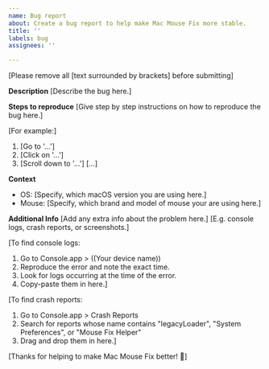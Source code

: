 ```yaml
---
name: Bug report
about: Create a bug report to help make Mac Mouse Fix more stable.
title: ''
labels: bug
assignees: ''

---
```


[Please remove all [text surrounded by brackets] before submitting]

**Description**
[Describe the bug here.]

**Steps to reproduce**
[Give step by step instructions on how to reproduce the bug here.]

[For example:]
1. [Go to '...']
2. [Click on '...']
3. [Scroll down to '...']
[...]

**Context**
- OS: [Specify, which macOS version you are using here.]
- Mouse: [Specify, which brand and model of mouse your are using here.]

**Additional Info**
[Add any extra info about the problem here.]
[E.g. console logs, crash reports, or screenshots.]

[To find console logs:
1. Go to Console.app > ((Your device name)) 
2. Reproduce the error and note the exact time. 
3. Look for logs occurring at the time of the error. 
4. Copy-paste them in here.]

[To find crash reports:
1. Go to Console.app > Crash Reports
2. Search for reports whose name contains "legacyLoader", "System Preferences", or "Mouse Fix Helper" 
3. Drag and drop them in here.]

[Thanks for helping to make Mac Mouse Fix better! 🚀]
